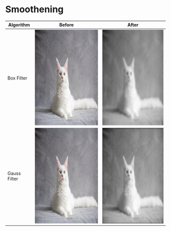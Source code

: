 # Smoothening
| Algorithm | Before | After |
|---------------|--------|-------|
| Box Filter | <img src="https://github.com/TheNova22/Digital-Image-Processing/blob/main/Smoothening/images/cat.jpeg" width="400" height="300"> | <img src="https://github.com/TheNova22/Digital-Image-Processing/blob/main/Smoothening/images/box.jpeg" width="400" height="300"> | 
| Gauss Filter | <img src="https://github.com/TheNova22/Digital-Image-Processing/blob/main/Smoothening/images/cat.jpeg" width="400" height="300"> | <img src="https://github.com/TheNova22/Digital-Image-Processing/blob/main/Smoothening/images/gauss.jpeg" width="400" height="300"> | 